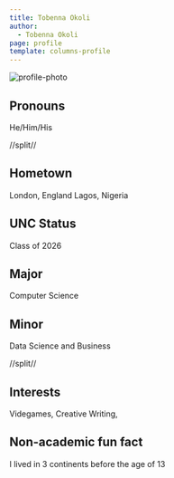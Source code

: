 ```yaml
---
title: Tobenna Okoli
author:
  - Tobenna Okoli
page: profile
template: columns-profile
---
```


![profile-photo](../../../static/profile-photos/tjokoli.jpeg)

## Pronouns

He/Him/His

//split//

## Hometown

London, England
Lagos, Nigeria

## UNC Status

Class of 2026

## Major

Computer Science

## Minor
Data Science and Business

//split//

## Interests

Videgames, Creative Writing, 

## Non-academic fun fact

I lived in 3 continents before the age of 13
